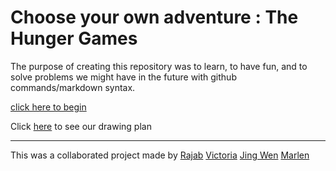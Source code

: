 # Choose your own adventure : The Hunger Games

The purpose of creating this repository was to learn, to have fun, and to solve problems we might have in the future with github commands/markdown syntax. 

[click here to begin](../decisions/1-introduction.md)

Click [here](https://docs.google.com/drawings/d/1v3JTQ4t2mgRECT2PQZI_ccz-4IA8_8NljTadSB3UKPs/edit) to see our drawing plan

---

This was a collaborated project made by [Rajab](https://github.com/Rajabb4685)
[Victoria](https://github.com/victoriac5469)
[Jing Wen](https://github.com/jingwenc9021)
[Marlen](https://github.com/marlenp7932)

